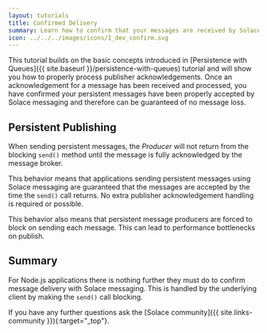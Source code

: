 ```yaml
---
layout: tutorials
title: Confirmed Delivery
summary: Learn how to confirm that your messages are received by Solace Messaging.
icon: ../../../images/icons/I_dev_confirm.svg
---
```


This tutorial builds on the basic concepts introduced in [Persistence with Queues]({{ site.baseurl }}/persistence-with-queues) tutorial and will show you how to properly process publisher acknowledgements. Once an acknowledgement for a message has been received and processed, you have confirmed your persistent messages have been properly accepted by Solace messaging and therefore can be guaranteed of no message loss.  

## Persistent Publishing

When sending persistent messages, the *Producer* will not return from the blocking `send()` method until the message is fully acknowledged by the message broker.

This behavior means that applications sending persistent messages using Solace messaging are guaranteed that the messages are accepted by the time the `send()` call returns. No extra publisher acknowledgement handling is required or possible.

This behavior also means that persistent message producers are forced to block on sending each message. This can lead to performance bottlenecks on publish.

## Summary

For Node.js applications there is nothing further they must do to confirm message delivery with Solace messaging. This is handled by the underlying client by making the `send()` call blocking.

If you have any further questions ask the [Solace community]({{ site.links-community }}){:target="_top"}.
